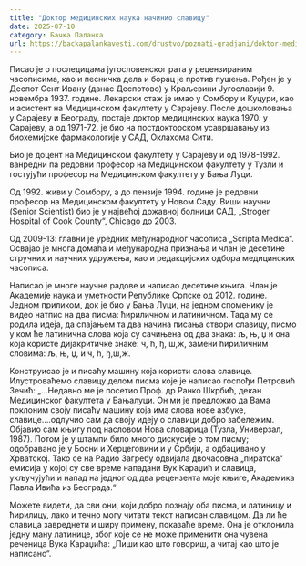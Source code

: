 ```yaml
---
title: "Доктор медицинских наука начинио славицу"
date: 2025-07-10
category: Бачка Паланка
url: https://backapalankavesti.com/drustvo/poznati-gradjani/doktor-medicinskih-nauka-nacinio-slavicu1/
---
```


Писао је о последицама југословенског рата у рецензираним часописима, као и песничка дела и борац је против пушења. Рођен је у Деспот Сент Ивану (данас Деспотово) у Краљевини Југославији 9. новембра 1937. године. Лекарски стаж је имао у Сомбору и Куцури, као и асистент на Медицинском факултету у Сарајеву. После дошколовања у Сарајеву и Београду, постаје доктор медицинских наука 1970. у Сарајеву, а од 1971-72. је био на постдокторском усавршавању из биохемијске фармакологије у САД, Оклахома Сити.

Био је доцент на Медицинском факултету у Сарајеву и од 1978-1992. ванредни па редовни професор на Медицинском факултету у Тузли и гостујући професор на Медицинском факултету у Бања Луци.

Од 1992. живи у Сомбору, а до пензије 1994. године је редовни професор на Медицинском факултету у Новом Саду. Виши научни (Senior Scientist) био је у највећој државној болници САД, „Stroger Hospital of Cook County“, Chicago до 2003.

Од 2009-13: главни је уредник међународног часописа „Scripta Medica“. Освајао је многа домаћа и међународна признања и члан је десетине стручних и научних удружења, као и редакцијских одбора медицинских часописа.

Написао је многе научне радове и написао десетине књига. Члан је Академије наука и уметности Републике Српске од 2012. године. Једном приликом, док је био у Бања Луци, на једном споменику је видео натпис на два писма: ћириличном и латиничном. Тада му се родила идеја, да спајањем та два начина писања створи славицу, писмо у ком ће латинична слова која су сачињена од два знака: љ, њ, џ и она која користе дијакритичке знаке: ч, ћ, ђ, ш,ж, замени ћириличним словима: љ, њ, џ, и ч, ћ, ђ,ш,ж.

Конструисао је и писаћу машину која користи слова славице. Илустроваћемо славицу делом писма које је написао госпођи Петровић Зечић: „…Недавно ме је посетио Проф. др Ранко Шкрбић, декан Медицинског факултета у Бањалуци. Он ми је предложио да Вама поклоним своју писаћу машину која има слова нове азбуке, славице….одлучио сам да своју идеју о славици добро забележим. Објавио сам књигу под насловом Нова словарица (Тузла, Универзал, 1987). Потом је у штампи било много дискусије о том писму; одобравано је у Босни и Херцеговини и у Србији, а одбацивано у Хрватској. Тако се на Радио Загребу одвијала двочасовна „пиратска“ емисија у којој су све време нападани Вук Караџић и славица, укључујући и напад на једног од два рецензента моје књиге, Академика Павла Ивића из Београда.“

Можете видети, да сви они, који добро познају оба писма, и латиницу и ћирилицу, лако и течно могу читати текст написан славицом. Да ли ће славица завреднети и ширу примену, показаће време. Она је отклонила једну ману латинице, због које се не може применити она чувена реченица Вука Караџића: „Пиши као што говориш, а читај као што је написано“.

